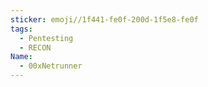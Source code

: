 ```yaml
---
sticker: emoji//1f441-fe0f-200d-1f5e8-fe0f
tags:
  - Pentesting
  - RECON
Name:
  - 00xNetrunner
---
```

